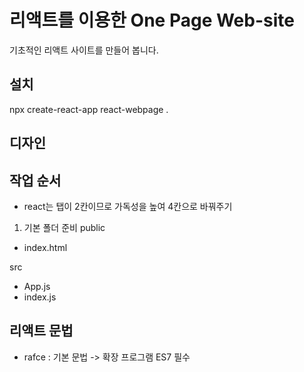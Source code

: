 # 리액트를 이용한 One Page Web-site
기초적인 리액트 사이트를 만들어 봅니다.

## 설치
npx create-react-app react-webpage .

## 디자인


## 작업 순서
* react는 탭이 2칸이므로 가독성을 높여 4칸으로 바꿔주기
1. 기본 폴더 준비
public
- index.html

src
- App.js
- index.js

## 리액트 문법
- rafce : 기본 문법 -> 확장 프로그램 ES7 필수